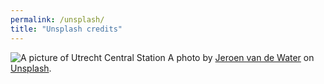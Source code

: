 ```yaml
---
permalink: /unsplash/
title: "Unsplash credits"
---
```


![A picture of Utrecht Central Station](/assets/images/jeroen-van-de-water-MSgvhQKU3MM-unsplash.jpg "Utrecht Central Station")
A photo by [Jeroen van de Water](https://unsplash.com/@joenevdw) on [Unsplash](https://unsplash.com/s/photos/utrecht).
